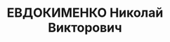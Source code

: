 ---
title: ЕВДОКИМЕНКО Николай Викторович
description: "1906 р., м. Катеринослав, українець, з робітників, чл. ВКП(б), заступник\
  \ начальника політвідділу Сталінської залізниці. \n  01.11.1937 р.звинувачений у\
  \ належності до к/рев. організації, ув'язнений до ВТТ на 10 р. \n  Реабілітований\
  \ 11.04.1956 р."
---